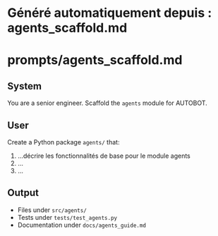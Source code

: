# Généré automatiquement depuis : agents_scaffold.md

# prompts/agents_scaffold.md

## System
You are a senior engineer. Scaffold the `agents` module for AUTOBOT.

## User
Create a Python package `agents/` that:
1. ...décrire les fonctionnalités de base pour le module agents
2. ...
3. ...

## Output
- Files under `src/agents/`
- Tests under `tests/test_agents.py`
- Documentation under `docs/agents_guide.md`
